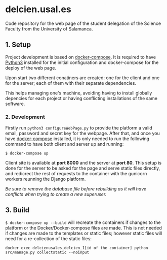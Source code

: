 # delcien.usal.es
Code repository for the web page of the student delegation of the Science Faculty from the University of Salamanca.

## 1. Setup
Project development is based on [docker-compose]( https://docs.docker.com/compose ). 
It is required to have [Python3](https://www.python.org/) installed for the initial configuration and docker-compose for the deploy of
the web page.

Upon start two different conatiners are created: one for the client and one for the server; each of them with 
their separate dependencies.

This helps managing one's machine, avoiding having to install globally depencies for each project or having conflicting
installations of the same software.

### 2. Development
Firstly run ```python3 configureWebPage.py``` to provide the platform a valid email, password and secret key for 
the webpage. After that, and once you have [docker-compose]( https://docs.docker.com/compose ) installed, it is only needed 
to run the following command to have both client and server up and running:
```
$ docker-compose up
```
Client site is available at __port 8000__ and the server at __port 80__. This setup is done for the server to be asked for
the page and serve static files directly, and redicrect the rest of requests to the container with the gunicorn workers 
reunning the Django platform.

*Be sure to remove the database file before rebuilding as it will have conflicts when trying to create a new superuser.*


## 3. Build
```$ docker-compose up --build``` will recreate the containers if changes to the platform or the Docker/Docker-compose files
are made. This is not needed if changes are made to the templates or static files; however static files will need for a 
re-collection of the static files:
```
docker exec delcienusales_delcien_1[id of the container] python src/manage.py collectstatic --noinput
```

